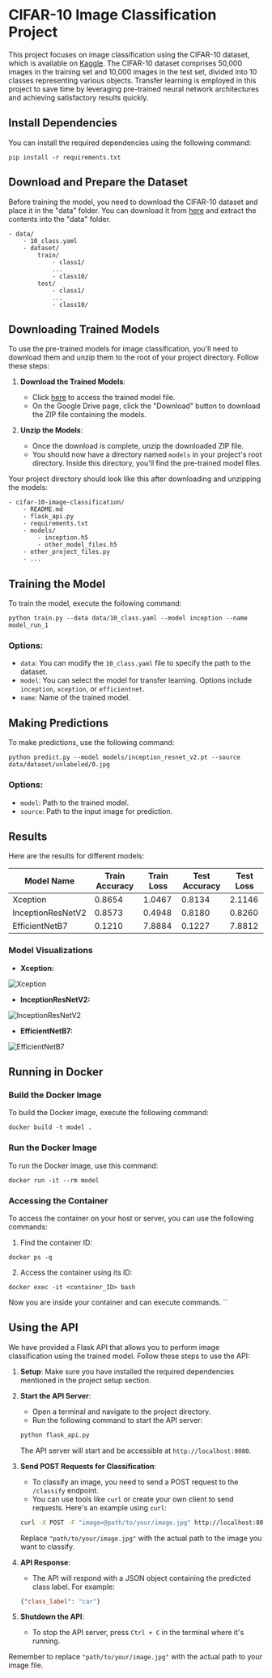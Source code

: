 
# CIFAR-10 Image Classification Project

This project focuses on image classification using the CIFAR-10 dataset, which is available on [Kaggle](https://www.kaggle.com/datasets/swaroopkml/cifar10-pngs-in-folders). The CIFAR-10 dataset comprises 50,000 images in the training set and 10,000 images in the test set, divided into 10 classes representing various objects. Transfer learning is employed in this project to save time by leveraging pre-trained neural network architectures and achieving satisfactory results quickly.

## Install Dependencies
You can install the required dependencies using the following command:

```shell
pip install -r requirements.txt
```

## Download and Prepare the Dataset
Before training the model, you need to download the CIFAR-10 dataset and place it in the "data" folder. You can download it from [here](https://www.kaggle.com/datasets/swaroopkml/cifar10-pngs-in-folders) and extract the contents into the "data" folder.

```plaintext
- data/
    - 10_class.yaml
    - dataset/
        train/
            - class1/
            ...
            - class10/
        test/
            - class1/
            ...
            - class10/
```


## Downloading Trained Models

To use the pre-trained models for image classification, you'll need to download them and unzip them to the root of your project directory. Follow these steps:

1. **Download the Trained Models**:
   - Click [here](https://drive.google.com/file/d/1Tz6lCzBTNwdp_5-n7WkeoydXZaUgGrzf/view?usp=sharing) to access the trained model file.
   - On the Google Drive page, click the "Download" button to download the ZIP file containing the models.

2. **Unzip the Models**:
   - Once the download is complete, unzip the downloaded ZIP file.
   - You should now have a directory named `models` in your project's root directory. Inside this directory, you'll find the pre-trained model files.

Your project directory should look like this after downloading and unzipping the models:

```plaintext
- cifar-10-image-classification/
    - README.md
    - flask_api.py
    - requirements.txt
    - models/
        - inception.h5
        - other_model_files.h5
    - other_project_files.py
    - ...
```


## Training the Model
To train the model, execute the following command:

```shell
python train.py --data data/10_class.yaml --model inception --name model_run_1
```

### Options:
- `data`: You can modify the `10_class.yaml` file to specify the path to the dataset.
- `model`: You can select the model for transfer learning. Options include `inception`, `xception`, or `efficientnet`.
- `name`: Name of the trained model.

## Making Predictions
To make predictions, use the following command:

```shell
python predict.py --model models/inception_resnet_v2.pt --source data/dataset/unlabeled/0.jpg
```

### Options:
- `model`: Path to the trained model.
- `source`: Path to the input image for prediction.

## Results
Here are the results for different models:

| Model Name         | Train Accuracy | Train Loss | Test Accuracy | Test Loss |
| ------------------ | -------------- | ---------- | ------------- | --------- |
| Xception           | 0.8654         | 1.0467     | 0.8134        | 2.1146    |
| InceptionResNetV2 | 0.8573         | 0.4948     | 0.8180        | 0.8260    |
| EfficientNetB7    | 0.1210         | 7.8884     | 0.1227        | 7.8812    |

### Model Visualizations

- **Xception:**

![Xception](images/AccVal_acc_LossVal_loss_xception.png)

- **InceptionResNetV2:**

![InceptionResNetV2](images/AccVal_acc_LossVal_loss_inception.png)

- **EfficientNetB7:**

![EfficientNetB7](images/AccVal_acc_LossVal_loss_efficientnet.png)

## Running in Docker

### Build the Docker Image
To build the Docker image, execute the following command:

```shell
docker build -t model .
```

### Run the Docker Image
To run the Docker image, use this command:

```shell
docker run -it --rm model
```

### Accessing the Container
To access the container on your host or server, you can use the following commands:

1. Find the container ID:

```shell
docker ps -q
```

2. Access the container using its ID:

```shell
docker exec -it <container_ID> bash
```

Now you are inside your container and can execute commands.
``
## Using the API

We have provided a Flask API that allows you to perform image classification using the trained model. Follow these steps to use the API:

1. **Setup**: Make sure you have installed the required dependencies mentioned in the project setup section.

2. **Start the API Server**:
    - Open a terminal and navigate to the project directory.
    - Run the following command to start the API server:

    ```bash
    python flask_api.py
    ```

    The API server will start and be accessible at `http://localhost:8080`.

3. **Send POST Requests for Classification**:
    - To classify an image, you need to send a POST request to the `/classify` endpoint.
    - You can use tools like `curl` or create your own client to send requests. Here's an example using `curl`:

    ```bash
    curl -X POST -F "image=@path/to/your/image.jpg" http://localhost:8080/classify
    ```

    Replace `"path/to/your/image.jpg"` with the actual path to the image you want to classify.

4. **API Response**:
    - The API will respond with a JSON object containing the predicted class label. For example:

    ```json
    {"class_label": "car"}
    ```

5. **Shutdown the API**:
    - To stop the API server, press `Ctrl + C` in the terminal where it's running.

Remember to replace `"path/to/your/image.jpg"` with the actual path to your image file.
